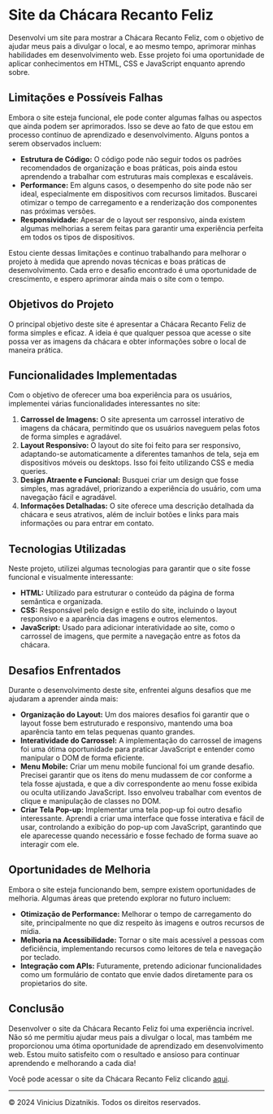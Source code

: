 <h1>Site da Chácara Recanto Feliz</h1>

<p>Desenvolvi um site para mostrar a Chácara Recanto Feliz, com o objetivo de ajudar meus pais a divulgar o local, e ao mesmo tempo, aprimorar minhas habilidades em desenvolvimento web. Esse projeto foi uma oportunidade de aplicar conhecimentos em HTML, CSS e JavaScript enquanto aprendo sobre.</p>

<h2>Limitações e Possíveis Falhas</h2>
<p>Embora o site esteja funcional, ele pode conter algumas falhas ou aspectos que ainda podem ser aprimorados. Isso se deve ao fato de que estou em processo contínuo de aprendizado e desenvolvimento. Alguns pontos a serem observados incluem:</p>
<ul>
    <li><strong>Estrutura de Código:</strong> O código pode não seguir todos os padrões recomendados de organização e boas práticas, pois ainda estou aprendendo a trabalhar com estruturas mais complexas e escaláveis.</li>
    <li><strong>Performance:</strong> Em alguns casos, o desempenho do site pode não ser ideal, especialmente em dispositivos com recursos limitados. Buscarei otimizar o tempo de carregamento e a renderização dos componentes nas próximas versões.</li>
    <li><strong>Responsividade:</strong> Apesar de o layout ser responsivo, ainda existem algumas melhorias a serem feitas para garantir uma experiência perfeita em todos os tipos de dispositivos.</li>
</ul>

<p>Estou ciente dessas limitações e continuo trabalhando para melhorar o projeto à medida que aprendo novas técnicas e boas práticas de desenvolvimento. Cada erro e desafio encontrado é uma oportunidade de crescimento, e espero aprimorar ainda mais o site com o tempo.</p>


<h2>Objetivos do Projeto</h2>
<p>O principal objetivo deste site é apresentar a Chácara Recanto Feliz de forma simples e eficaz. A ideia é que qualquer pessoa que acesse o site possa ver as imagens da chácara e obter informações sobre o local de maneira prática.</p>

<h2>Funcionalidades Implementadas</h2>
<p>Com o objetivo de oferecer uma boa experiência para os usuários, implementei várias funcionalidades interessantes no site:</p>
<ol>
    <li>
        <strong>Carrossel de Imagens:</strong> O site apresenta um carrossel interativo de imagens da chácara, permitindo que os usuários naveguem pelas fotos de forma simples e agradável.
    </li>
    <li>
        <strong>Layout Responsivo:</strong> O layout do site foi feito para ser responsivo, adaptando-se automaticamente a diferentes tamanhos de tela, seja em dispositivos móveis ou desktops. Isso foi feito utilizando CSS e media queries.
    </li>
    <li>
        <strong>Design Atraente e Funcional:</strong> Busquei criar um design que fosse simples, mas agradável, priorizando a experiência do usuário, com uma navegação fácil e agradável.
    </li>
    <li>
        <strong>Informações Detalhadas:</strong> O site oferece uma descrição detalhada da chácara e seus atrativos, além de incluir botões e links para mais informações ou para entrar em contato.
    </li>
</ol>

<h2>Tecnologias Utilizadas</h2>
<p>Neste projeto, utilizei algumas tecnologias para garantir que o site fosse funcional e visualmente interessante:</p>
<ul>
    <li><strong>HTML:</strong> Utilizado para estruturar o conteúdo da página de forma semântica e organizada.</li>
    <li><strong>CSS:</strong> Responsável pelo design e estilo do site, incluindo o layout responsivo e a aparência das imagens e outros elementos.</li>
    <li><strong>JavaScript:</strong> Usado para adicionar interatividade ao site, como o carrossel de imagens, que permite a navegação entre as fotos da chácara.</li>
</ul>

<h2>Desafios Enfrentados</h2>
<p>Durante o desenvolvimento deste site, enfrentei alguns desafios que me ajudaram a aprender ainda mais:</p>
<ul>
    <li><strong>Organização do Layout:</strong> Um dos maiores desafios foi garantir que o layout fosse bem estruturado e responsivo, mantendo uma boa aparência tanto em telas pequenas quanto grandes.</li>
    <li><strong>Interatividade do Carrossel:</strong> A implementação do carrossel de imagens foi uma ótima oportunidade para praticar JavaScript e entender como manipular o DOM de forma eficiente.</li>
    <li><strong>Menu Mobile:</strong> Criar um menu mobile funcional foi um grande desafio. Precisei garantir que os itens do menu mudassem de cor conforme a tela fosse ajustada, e que a div correspondente ao menu fosse exibida ou oculta utilizando JavaScript. Isso envolveu trabalhar com eventos de clique e manipulação de classes no DOM.</li>
    <li><strong>Criar Tela Pop-up:</strong> Implementar uma tela pop-up foi outro desafio interessante. Aprendi a criar uma interface que fosse interativa e fácil de usar, controlando a exibição do pop-up com JavaScript, garantindo que ele aparecesse quando necessário e fosse fechado de forma suave ao interagir com ele.</li>
</ul>


<h2>Oportunidades de Melhoria</h2>
<p>Embora o site esteja funcionando bem, sempre existem oportunidades de melhoria. Algumas áreas que pretendo explorar no futuro incluem:</p>
<ul>
    <li><strong>Otimização de Performance:</strong> Melhorar o tempo de carregamento do site, principalmente no que diz respeito às imagens e outros recursos de mídia.</li>
    <li><strong>Melhoria na Acessibilidade:</strong> Tornar o site mais acessível a pessoas com deficiência, implementando recursos como leitores de tela e navegação por teclado.</li>
    <li><strong>Integração com APIs:</strong> Futuramente, pretendo adicionar funcionalidades como um formulário de contato que envie dados diretamente para os propietarios do site.</li>
</ul>

<h2>Conclusão</h2>
<p>Desenvolver o site da Chácara Recanto Feliz foi uma experiência incrível. Não só me permitiu ajudar meus pais a divulgar o local, mas também me proporcionou uma ótima oportunidade de aprendizado em desenvolvimento web. Estou muito satisfeito com o resultado e ansioso para continuar aprendendo e melhorando a cada dia!</p>

<p>Você pode acessar o site da Chácara Recanto Feliz clicando <a href="https://recanto-feliz.vercel.app" target="_blank">aqui</a>.</p>

<hr>

<p>&copy; 2024 Vinicius Dizatnikis. Todos os direitos reservados.</p>
